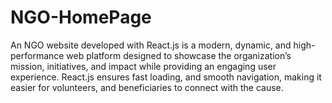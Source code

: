 # NGO-HomePage
An NGO website developed with React.js is a modern, dynamic, and high-performance web platform designed to showcase the organization’s mission, initiatives, and impact while providing an engaging user experience. React.js ensures fast loading, and smooth navigation, making it easier for volunteers, and beneficiaries to connect with the cause.
